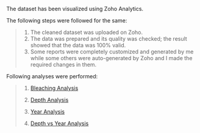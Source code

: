 The dataset has been visualized using Zoho Analytics.

The following steps were followed for the same:

> 1. The cleaned dataset was uploaded on Zoho.
> 2. The data was prepared and its quality was checked; the result showed that the data was 100% valid.
> 3. Some reports were completely customized and generated by me while some others were auto-generated by Zoho and I made the required changes in them.

Following analyses were performed:

> 1. [Bleaching Analysis](https://analytics.zoho.in/open-view/208788000000006013)
>
> 2. [Depth Analysis](https://analytics.zoho.in/open-view/208788000000004195)
>
> 3. [Year Analysis](https://analytics.zoho.in/open-view/208788000000004253)
>
> 4. [Depth vs Year Analysis](https://analytics.zoho.in/open-view/208788000000004280)
